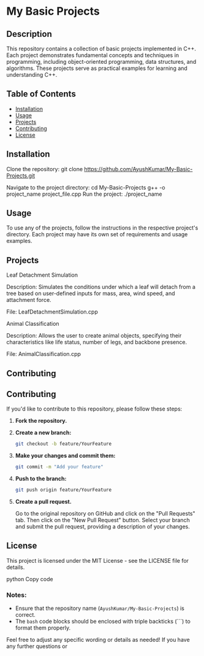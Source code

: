 # My Basic Projects

## Description
This repository contains a collection of basic projects implemented in C++. Each project demonstrates fundamental concepts and techniques in programming, including object-oriented programming, data structures, and algorithms. These projects serve as practical examples for learning and understanding C++.

## Table of Contents
- [Installation](#installation)
- [Usage](#usage)
- [Projects](#projects)
- [Contributing](#contributing)
- [License](#license)

## Installation
Clone the repository:
git clone https://github.com/AyushKumar/My-Basic-Projects.git

Navigate to the project directory:
cd My-Basic-Projects
g++ -o project_name project_file.cpp
Run the project:
./project_name

## Usage
To use any of the projects, follow the instructions in the respective project's directory. Each project may have its own set of requirements and usage examples.

## Projects

Leaf Detachment Simulation

Description: Simulates the conditions under which a leaf will detach from a tree based on user-defined inputs for mass, area, wind speed, and attachment force.

File: LeafDetachmentSimulation.cpp

Animal Classification

Description: Allows the user to create animal objects, specifying their characteristics like life status, number of legs, and backbone presence.

File: AnimalClassification.cpp

## Contributing
## Contributing

If you'd like to contribute to this repository, please follow these steps:

1. **Fork the repository.**
2. **Create a new branch:**
    ```bash
    git checkout -b feature/YourFeature
    ```
3. **Make your changes and commit them:**
    ```bash
    git commit -m "Add your feature"
    ```
4. **Push to the branch:**
    ```bash
    git push origin feature/YourFeature
    ```
5. **Create a pull request.**

   Go to the original repository on GitHub and click on the "Pull Requests" tab. Then click on the "New Pull Request" button. Select your branch and submit the pull request, providing a description of your changes.


## License
This project is licensed under the MIT License - see the LICENSE file for details.

python
Copy code

### Notes:
- Ensure that the repository name (`AyushKumar/My-Basic-Projects`) is correct.
- The `bash` code blocks should be enclosed with triple backticks (```) to format them properly.

Feel free to adjust any specific wording or details as needed! If you have any further questions or
